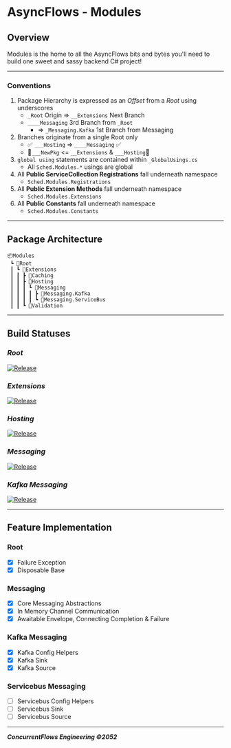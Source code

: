 # AsyncFlows - Modules

## Overview

Modules is the home to all the AsyncFlows bits and bytes you'll need to build one sweet and sassy backend C# project!

---
### Conventions
1. Package Hierarchy is expressed as an *Offset* from a *Root* using underscores
    - `_Root` Origin => `__Extensions` Next Branch
    - `____Messaging` 3rd Branch from `_Root`
        - => `_Messaging.Kafka` 1st Branch from Messaging
1. Branches originate from a single Root only
    - ✅ `___Hosting` => `____Messaging` ✅
    - 🚫`___NewPkg` <= `__Extensions` & `___Hosting`🚫
1. `global using` statements are contained within `_GlobalUsings.cs`
    - All `Sched.Modules.*` usings are global
1. All **Public ServiceCollection Registrations** fall underneath namespace
    - `Sched.Modules.Registrations`
1. All **Public Extension Methods** fall underneath namespace
    - `Sched.Modules.Extensions`
1. All **Public Constants** fall underneath namespace
    - `Sched.Modules.Constants`
___

## Package Architecture
```
📦Modules
 ┗ 📂Root
 ┃ ┗ 📂Extensions
 ┃ ┃ ┣ 📂Caching
 ┃ ┃ ┣ 📂Hosting
 ┃ ┃ ┃ ┗ 📂Messaging
 ┃ ┃ ┃ ┃ ┣ 📂Messaging.Kafka
 ┃ ┃ ┃ ┃ ┗ 📂Messaging.ServiceBus
 ┃ ┃ ┗ 📂Validation
```
---
## Build Statuses

### *Root*
[![Release](https://carvanadev.visualstudio.com/Carvana.Scheduling/_apis/build/status/Carvana.Sched.Modules/Release/_Root?branchName=master)](https://carvanadev.visualstudio.com/Carvana.Scheduling/_build/latest?definitionId=24893&branchName=master)

### *Extensions*
[![Release](https://carvanadev.visualstudio.com/Carvana.Scheduling/_apis/build/status/Carvana.Sched.Modules/Release/__Extensions?branchName=master)](https://carvanadev.visualstudio.com/Carvana.Scheduling/_build/latest?definitionId=24894&branchName=master)

### *Hosting*
[![Release](https://carvanadev.visualstudio.com/Carvana.Scheduling/_apis/build/status/Carvana.Sched.Modules/Release/___Hosting?branchName=master)](https://carvanadev.visualstudio.com/Carvana.Scheduling/_build/latest?definitionId=24895&branchName=master)

### *Messaging*
[![Release](https://carvanadev.visualstudio.com/Carvana.Scheduling/_apis/build/status/Carvana.Sched.Modules/Release/____Messaging?branchName=master)](https://carvanadev.visualstudio.com/Carvana.Scheduling/_build/latest?definitionId=24896&branchName=master)


### *Kafka Messaging*
[![Release](https://carvanadev.visualstudio.com/Carvana.Scheduling/_apis/build/status/Carvana.Sched.Modules/Release/____Messaging/_Messaging.Kafka?branchName=master)](https://carvanadev.visualstudio.com/Carvana.Scheduling/_build/latest?definitionId=24897&branchName=master)

___

## Feature Implementation
### Root
- [x] Failure Exception
- [x] Disposable Base
### Messaging
- [x] Core Messaging Abstractions
- [x] In Memory Channel Communication
- [x] Awaitable Envelope, Connecting Completion & Failure
### Kafka Messaging
- [x] Kafka Config Helpers
- [x] Kafka Sink
- [x] Kafka Source
### Servicebus Messaging
- [ ] Servicebus Config Helpers
- [ ] Servicebus Sink
- [ ] Servicebus Source
___
***ConcurrentFlows Engineering ©️2052***
